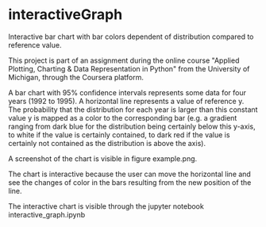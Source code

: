 # interactiveGraph
Interactive bar chart with bar colors dependent of distribution compared to reference value.

This project is part of an assignment during the online course "Applied Plotting, Charting & Data Representation in Python" from the University of Michigan, through the Coursera platform. 

A bar chart with 95% confidence intervals represents some data for four years (1992 to 1995). A horizontal line represents a value of reference y. The probability that the distribution for each year is larger than this constant value y is mapped as a color to the corresponding bar (e.g. a gradient ranging from dark blue for the distribution being certainly below this y-axis, to white if the value is certainly contained, to dark red if the value is certainly not contained as the distribution is above the axis).

A screenshot of the chart is visible in figure example.png.

The chart is interactive because the user can move the horizontal line and see the changes of color in the bars resulting from the new position of the line.

The interactive chart is visible through the jupyter notebook interactive_graph.ipynb

